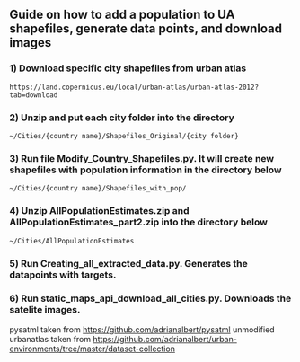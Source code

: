 ## Guide on how to add a population to UA shapefiles, generate data points, and download images


### 1) Download specific city shapefiles from urban atlas 
	https://land.copernicus.eu/local/urban-atlas/urban-atlas-2012?tab=download
	
### 2) Unzip and put each city folder into the directory 
	~/Cities/{country name}/Shapefiles_Original/{city folder}

### 3) Run file Modify_Country_Shapefiles.py. It will create new shapefiles with population information in the directory below 
	~/Cities/{country name}/Shapefiles_with_pop/
	
### 4) Unzip AllPopulationEstimates.zip and AllPopulationEstimates_part2.zip into the directory below
	~/Cities/AllPopulationEstimates

### 5) Run Creating_all_extracted_data.py. Generates the datapoints with targets.

### 6) Run static_maps_api_download_all_cities.py.  Downloads the satelite images.



pysatml taken from https://github.com/adrianalbert/pysatml
unmodified urbanatlas taken from https://github.com/adrianalbert/urban-environments/tree/master/dataset-collection
